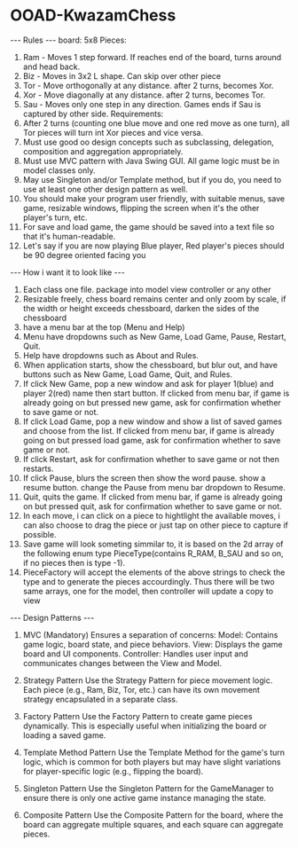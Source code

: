 # OOAD-KwazamChess
--- Rules ---
board: 5x8
Pieces:
1. Ram - Moves 1 step forward. If reaches end of the board, turns around and head back.
2. Biz - Moves in 3x2 L shape. Can skip over other piece
3. Tor - Move orthogonally at any distance. after 2 turns, becomes Xor.
4. Xor - Move diagonally at any distance. after 2 turns, becomes Tor.
5. Sau - Moves only one step in any direction. Games ends if Sau is captured by other side.
Requirements:
1. After 2 turns (counting one blue move and one red move as one turn), all Tor pieces will turn int Xor pieces and vice versa.
2. Must use good oo design concepts such as subclassing, delegation, composition and aggregation appropriately.
3. Must use MVC pattern with Java Swing GUI. All game logic must be in model classes only.
4. May use Singleton and/or Template method, but if you do, you need to use at least one other design pattern as well.
5. You should make your program user friendly, with suitable menus, save game, resizable windows, flipping the screen when it's the other player's turn, etc.
6. For save and load game, the game should be saved into a text file so that it's human-readable.
7. Let's say if you are now playing Blue player, Red player's pieces should be 90 degree oriented facing you

--- How i want it to look like ---
1. Each class one file. package into model view controller or any other
2. Resizable freely, chess board remains center and only zoom by scale, if the width or height exceeds chessboard, darken the sides of the chessboard
3. have a menu bar at the top (Menu and Help)
4. Menu have dropdowns such as New Game, Load Game, Pause, Restart, Quit.
5. Help have dropdowns such as About and Rules.
7. When application starts, show the chessboard, but blur out, and have buttons such as New Game, Load Game, Quit, and Rules.
6. If click New Game, pop a new window and ask for player 1(blue) and player 2(red) name then start button. If clicked from menu bar, if game is already going on but pressed new game, ask for confirmation whether to save game or not.
7. If click Load Game, pop a new window and show a list of saved games and choose from the list. If clicked from menu bar, if game is already going on but pressed load game, ask for confirmation whether to save game or not.
8. If click Restart, ask for confirmation whether to save game or not then restarts.
9. If click Pause, blurs the screen then show the word pause. show a resume button. change the Pause from menu bar dropdown to Resume.
10. Quit, quits the game. If clicked from menu bar, if game is already going on but pressed quit, ask for confirmation whether to save game or not.
11. In each move, i can click on a piece to hightlight the available moves, i can also choose to drag the piece or just tap on other piece to capture if possible.
12. Save game will look someting simmilar to, it is based on the 2d array of the following enum type PieceType(contains R_RAM, B_SAU and so on, if no pieces then is type -1).
13. PieceFactory will accept the elements of the above strings to check the type and to generate the pieces accourdingly. Thus there will be two same arrays, one for the model, then controller will update a copy to view

--- Design Patterns ---
1. MVC (Mandatory)
Ensures a separation of concerns:
    Model: Contains game logic, board state, and piece behaviors.
    View: Displays the game board and UI components.
    Controller: Handles user input and communicates changes between the View and Model.

2. Strategy Pattern
Use the Strategy Pattern for piece movement logic. Each piece (e.g., Ram, Biz, Tor, etc.) can have its own movement strategy encapsulated in a separate class.

3. Factory Pattern
Use the Factory Pattern to create game pieces dynamically. This is especially useful when initializing the board or loading a saved game.

4. Template Method Pattern
Use the Template Method for the game's turn logic, which is common for both players but may have slight variations for player-specific logic (e.g., flipping the board).

5. Singleton Pattern
Use the Singleton Pattern for the GameManager to ensure there is only one active game instance managing the state.

6. Composite Pattern
Use the Composite Pattern for the board, where the board can aggregate multiple squares, and each square can aggregate pieces.
